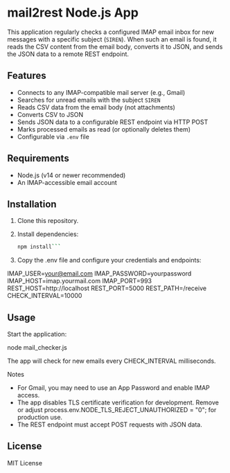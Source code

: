 # mail2rest Node.js App

This application regularly checks a configured IMAP email inbox for new messages with a specific subject (`SIREN`). When such an email is found, it reads the CSV content from the email body, converts it to JSON, and sends the JSON data to a remote REST endpoint.

## Features

- Connects to any IMAP-compatible mail server (e.g., Gmail)
- Searches for unread emails with the subject `SIREN`
- Reads CSV data from the email body (not attachments)
- Converts CSV to JSON
- Sends JSON data to a configurable REST endpoint via HTTP POST
- Marks processed emails as read (or optionally deletes them)
- Configurable via `.env` file

## Requirements

- Node.js (v14 or newer recommended)
- An IMAP-accessible email account

## Installation

1. Clone this repository.
2. Install dependencies:

   ```bash
   npm install```

3. Copy the .env file and configure your credentials and endpoints:


IMAP_USER=your@email.com
IMAP_PASSWORD=yourpassword
IMAP_HOST=imap.yourmail.com
IMAP_PORT=993
REST_HOST=http://localhost
REST_PORT=5000
REST_PATH=/receive
CHECK_INTERVAL=10000

## Usage

Start the application:

node mail_checker.js

The app will check for new emails every CHECK_INTERVAL milliseconds.

Notes
- For Gmail, you may need to use an App Password and enable IMAP access.
- The app disables TLS certificate verification for development. Remove or adjust process.env.NODE_TLS_REJECT_UNAUTHORIZED = "0"; for production use.
- The REST endpoint must accept POST requests with JSON data.

## License

MIT License